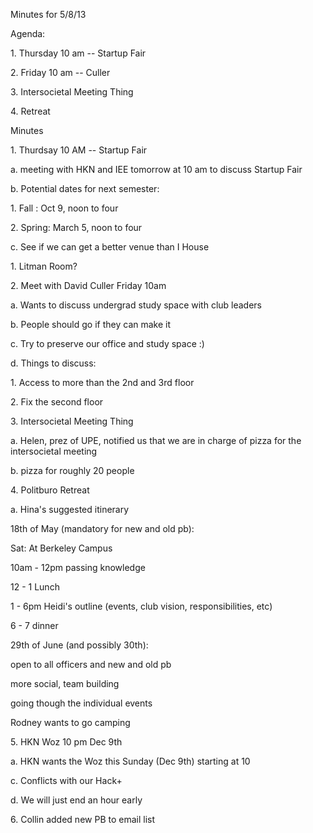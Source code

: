 Minutes for 5/8/13

Agenda:

1\. Thursday 10 am \-- Startup Fair

2\. Friday 10 am \-- Culler

3\. Intersocietal Meeting Thing

4\. Retreat

Minutes

1\. Thurdsay 10 AM \-- Startup Fair

a\. meeting with HKN and IEE tomorrow at 10 am to discuss Startup Fair

b\. Potential dates for next semester:

1\. Fall : Oct 9, noon to four

2\. Spring: March 5, noon to four

c\. See if we can get a better venue than I House

1\. Litman Room?

2\. Meet with David Culler Friday 10am

a\. Wants to discuss undergrad study space with club leaders

b\. People should go if they can make it

c\. Try to preserve our office and study space :)

d\. Things to discuss:

1\. Access to more than the 2nd and 3rd floor

2\. Fix the second floor

3\. Intersocietal Meeting Thing

a\. Helen, prez of UPE, notified us that we are in charge of pizza for
the intersocietal meeting

b\. pizza for roughly 20 people

4\. Politburo Retreat

a\. Hina's suggested itinerary

18th of May (mandatory for new and old pb):

Sat: At Berkeley Campus

10am - 12pm passing knowledge

12 - 1 Lunch

1 - 6pm Heidi's outline (events, club vision, responsibilities, etc)

6 - 7 dinner

29th of June (and possibly 30th):

open to all officers and new and old pb

more social, team building

going though the individual events

Rodney wants to go camping

5\. HKN Woz 10 pm Dec 9th

a\. HKN wants the Woz this Sunday (Dec 9th) starting at 10

c\. Conflicts with our Hack+

d\. We will just end an hour early

6\. Collin added new PB to email list
